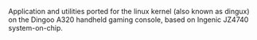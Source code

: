 Application and utilities ported for the linux kernel (also known as dingux) on the Dingoo A320 handheld gaming console, based on Ingenic JZ4740 system-on-chip.